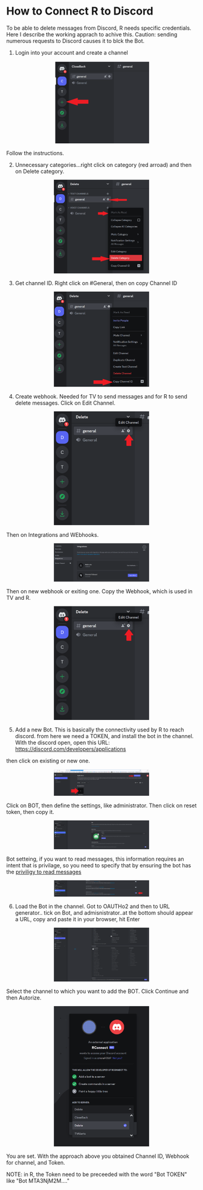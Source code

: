 # How to Connect R to Discord
To be able to delete messages from Discord, R needs specific credentials. Here I describe the working apprach to achive this. Caution: sending numerous requests to Discord causes it to blck the Bot.

1. Login into your account and create a channel

<p align="center">
<img src="https://github.com/Camilo-Mora/ConnectR_to_Discord/blob/main/Images/CreateChannel.png" width=50% >
</p>

Follow the instructions.

2. Unnecessary categories...right click on category (red arroad) and then on Delete category.

<p align="center">
<img src="https://github.com/Camilo-Mora/ConnectR_to_Discord/blob/main/Images/Clear.png" width=50% >
</p>

3. Get channel ID. Right click on #General, then on copy Channel ID

<p align="center">
<img src="https://github.com/Camilo-Mora/ConnectR_to_Discord/blob/main/Images/ChanelID.png" width=50% >
</p>

4. Create webhook. Needed for TV to send messages and for R to send delete messages.
Click on Edit Channel.
<p align="center">
<img src="https://github.com/Camilo-Mora/ConnectR_to_Discord/blob/main/Images/WEbHook.png" width=50% >
</p>

Then on Integrations and WEbhooks.
<p align="center">
<img src="https://github.com/Camilo-Mora/ConnectR_to_Discord/blob/main/Images/Integrations.png" width=50% >
</p>

Then on new webhook or exiting one. Copy the Webhook, which is used in TV and R.

<p align="center">
<img src="https://github.com/Camilo-Mora/ConnectR_to_Discord/blob/main/Images/WEbHook.png" width=50% >
</p>

5. Add a new Bot. This is basically the connectivity used by R to reach discord. from here we need a TOKEN, and install the bot in the channel.
   With the discord open, open this URL: https://discord.com/developers/applications

then click on existing or new one.

<p align="center">
<img src="https://github.com/Camilo-Mora/ConnectR_to_Discord/blob/main/Images/BOT.png" width=50% >
</p>

Click on BOT, then define the settings, like administrator. Then click on reset token, then copy it.
<p align="center">
<img src="https://github.com/Camilo-Mora/ConnectR_to_Discord/blob/main/Images/BotToken.png" width=50% >
</p>


Bot setteing, if you want to read messages, this information requires an intent that is privilage, so you need to specify that by ensuring the bot has the [priviligy to read messages]([https://pages.github.com/](https://discordjs.guide/popular-topics/intents.html#error-disallowed-intents))

<p align="center">
<img src="https://github.com/Camilo-Mora/ConnectR_to_Discord/blob/main/Images/Privilegies.png" width=50% >
</p>

6. Load the Bot in the channel. Got to OAUTHo2 and then to URL generator.. tick on Bot, and admisnistrator..at the bottom should appear a URL, copy and paste it in your browser, hit Enter
<p align="center">
<img src="https://github.com/Camilo-Mora/ConnectR_to_Discord/blob/main/Images/RegisterBot.png" width=50% >
</p>






Select the channel to which you want to add the BOT. Click Continue and then Autorize.
<p align="center">
<img src="https://github.com/Camilo-Mora/ConnectR_to_Discord/blob/main/Images/Auto.png" width=50% >
</p>

You are set. With the approach above you obtained Channel ID, Webhook for channel, and Token.

NOTE: in R, the Token need to be preceeded with the word "Bot TOKEN" like "Bot MTA3NjM2M...."
